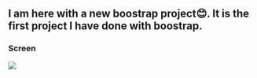 ## I am here with a new boostrap project😊. It is the first project I have done with boostrap.

### Screen
![](screen.gif)
